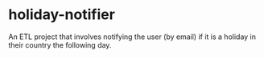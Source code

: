 # holiday-notifier
An ETL project that involves notifying the user (by email) if it is a holiday in their country the following day.
